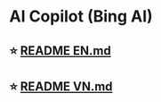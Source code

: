 # AI Copilot (Bing AI)
## ⭐ [README EN.md](https://github.com/chokiproai/AI-Copilot/blob/master/README%20EN.md)
## ⭐ [README VN.md](https://github.com/chokiproai/AI-Copilot/blob/master/README%20VN.md)
